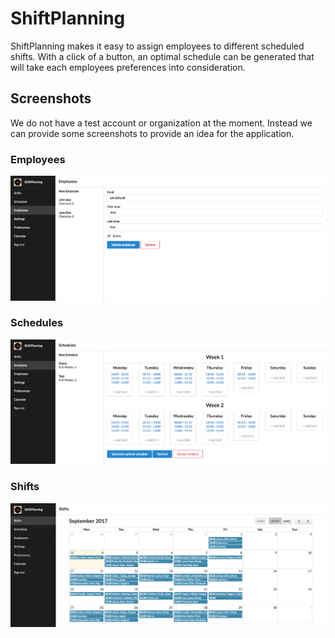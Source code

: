 # ShiftPlanning

ShiftPlanning makes it easy to assign employees to different scheduled shifts.
With a click of a button, an optimal schedule can be generated that will take
each employees preferences into consideration.

## Screenshots

We do not have a test account or organization at the moment. Instead we can
provide some screenshots to provide an idea for the application.

### Employees

![](screenshots/employees.png)

### Schedules

![](screenshots/schedules.png)

### Shifts

![](screenshots/shifts.png)
